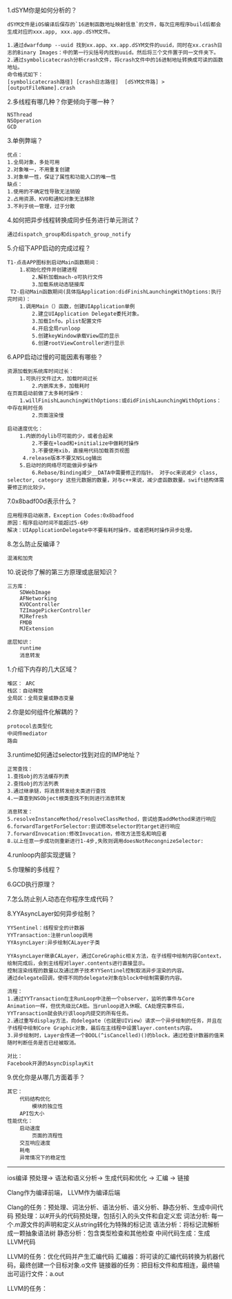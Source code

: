 1.dSYM你是如何分析的？

	dSYM文件是iOS编译后保存的`16进制函数地址映射信息`的文件，每次应用程序build后都会生成对应的xxx.app, xxx.app.dSYM文件。

	1.通过dwarfdump --uuid 找到xx.app、xx.app.dSYM文件的uuid，同时在xx.crash日志的Binary Images：中的第一行尖括号内找到uuid。然后将三个文件置于同一文件夹下。
	2.通过symbolicatecrash分析crash文件，将crash文件中的16进制地址转换成可读的函数地址。
	命令格式如下：
	[symbolicatecrash路径] [crash日志路径]  [dSYM文件路] > [outputFileName].crash

2.多线程有哪几种？你更倾向于哪一种？

	NSThread
	NSOperation
	GCD
	
3.单例弊端？

	优点：
	1.全局对象，多处可用
	2.对象唯一，不用重复创建
	3.对象单一性，保证了属性和功能入口的唯一性
	缺点：
	1.使用的不确定性导致无法销毁
	2.占用资源、KVO和通知对象无法移除
	3.不利于统一管理，过于分散
	
4.如何把异步线程转换成同步任务进行单元测试？

	通过dispatch_group和dispatch_group_notify
	
5.介绍下APP启动的完成过程？

	T1-点击APP图标到启动Main函数期间：
		1.初始化控件并创建进程
        	2.解析加载mach-o可执行文件
        	3.加载系统动态链接库
     T2-启动Main函数期间(具体指Application:didFinishLaunchingWithOptions:执行完时间)：
		1.调用Main（）函数，创建UIApplication单例
        	2.建立UIApplication Delegate委托对象。
        	3.加载Info。plist配置文件
        	4.开启全局runloop
        	5.创建keyWindow承载View层的显示
        	6.创建rootViewController进行显示

6.APP启动过慢的可能因素有哪些？

	资源加载到系统库时间过长：
		1.可执行文件过大，加载时间过长
        	2.内嵌库太多，加载耗时
	在页面启动前做了太多耗时操作：
		1.willFinishLaunchingWithOptions:或didFinishLaunchingWithOptions：中存在耗时任务
        	2.页面渲染慢
	
	启动速度优化：
		1.内嵌的dylib尽可能的少，或者合起来
        	2.不要在+load和+initialize中做耗时操作
        	3.不要使用xib，直接用代码加载首页视图
         4.release版本不要又NSLog输出
		5.启动时的网络尽可能做异步操作
        	6.Rebase/Binding减少__DATA中需要修正的指针。 对于oc来说减少 class, selector, category 这些元数据的数量，对与c++来说，减少虚函数数量。swift结构体需要修正的比较少。
            
7.0x8badf00d表示什么？

	应用程序启动崩溃，Exception Codes:0x8badfood
	原因：程序启动时间不能超过5-6秒
	解决：UIApplicationDelegate中不要有耗时操作，或者把耗时操作异步处理。

8.怎么防止反编译？

	混淆和加壳

10.说说你了解的第三方原理或底层知识？

	三方库：
		SDWebImage
		AFNetworking
		KVOController
		TZImagePickerController
		MJRefresh
		FMDB
		MJExtension
	
	底层知识：
		runtime
		消息转发

1.介绍下内存的几大区域？

	堆区： ARC
	栈区：自动释放
	全局区：全局变量或静态变量
	
2.你是如何组件化解耦的？

	protocol去类型化
	中间件mediator
	路由
	
3.runtime如何通过selector找到对应的IMP地址？

	正常查找：
	1.查找obj的方法缓存列表
	2.查找obj的方法列表
	3.通过继承链，将消息转发给夫类进行查找
	4.一直查到NSObject根类查找不到则进行消息转发
	
	消息转发：
	5.resolveInstanceMethod/resolveClassMethod，尝试给类addMethod来进行响应
	6.forwardTargetForSelector:尝试修改selector的target进行响应
	7.forwardInvocation:修改Invocation，修改方法签名和响应者
	8.以上任意一步成功则重新进行1-4步,失败则调用doesNotRecongnizeSelector:

4.runloop内部实现逻辑？

5.你理解的多线程？

6.GCD执行原理？

7.怎么防止别人动态在你程序生成代码？

8.YYAsyncLayer如何异步绘制？

	YYSentinel：线程安全的计数器
	YYTransaction:注册runloop调用
	YYAsyncLayer:异步绘制CALayer子类
	
	YYAsyncLayer继承CALayer，通过CoreGraphic相关方法，在子线程中绘制内容Context，绘制完成后，会到主线程对layer.contents进行直接显示。
	控制渲染线程的数量以及通过原子技术YYSentinel控制取消异步渲染的内容。
	通过delegate回调，使得不同的delegate对象在block中绘制需要的内容。
	
	流程：
	1.通过YYTransaction在主RunLoop中注册一个observer，监听的事件与Core Animation一样，但优先级比CA低。当runloop进入休眠、CA处理完事件后，YYTransaction就会执行该loop内提交的所有任务。
	2.通过重写display方法，向delegate（也就是UIView）请求一个异步绘制的任务，并且在子线程中绘制Core Graphic对象，最后在主线程中设置layer.contents内容。
	3.异步绘制时，Layer会传递一个BOOL(^isCancelled)()的block，通过检查计数器的值来随时判断任务是否已经被取消。
	
	对比：
	Facebook开源的AsyncDisplayKit

9.优化你是从哪几方面着手？

	其它：
		代码结构优化
        	模块的独立性
		API包大小
	性能优化：
		启动速度
        	页面的流程性
      	交互响应速度
      	耗电
      	异常情况下的稳定性
      
  ------------------------------------------------------------------------
  ios编译
  预处理->  语法和语义分析-> 生成代码和优化 -> 汇编 -> 链接
  
  Clang作为编译前端， LLVM作为编译后端
  
  Clang的任务：预处理、词法分析、语法分析、语义分析、静态分析、生成中间代码
  预处理：以#开头的代码预处理，包括引入的头文件和自定义宏
  词法分析: 每一个.m源文件的声明和定义从string转化为特殊的标记流
  语法分析：将标记流解析成一颗抽象语法树
  静态分析：包含类型检查和其他检查
  中间代码生成：生成LLVM代码
  
  LLVM的任务：优化代码并产生汇编代码
  汇编器：将可读的汇编代码转换为机器代码，最终创建一个目标对象.o文件
  链接器的任务：把目标文件和库相连，最终输出可运行文件：a.out
  
  LLVM的任务：

